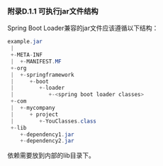 ### 附录D.1.1 可执行jar文件结构

Spring Boot Loader兼容的jar文件应该遵循以下结构：

```java
example.jar
 |
 +-META-INF
 |  +-MANIFEST.MF
 +-org
 |  +-springframework
 |     +-boot
 |        +-loader
 |           +-<spring boot loader classes>
 +-com
 |  +-mycompany
 |     + project
 |        +-YouClasses.class
 +-lib
    +-dependency1.jar
    +-dependency2.jar
```
依赖需要放到内部的lib目录下。

